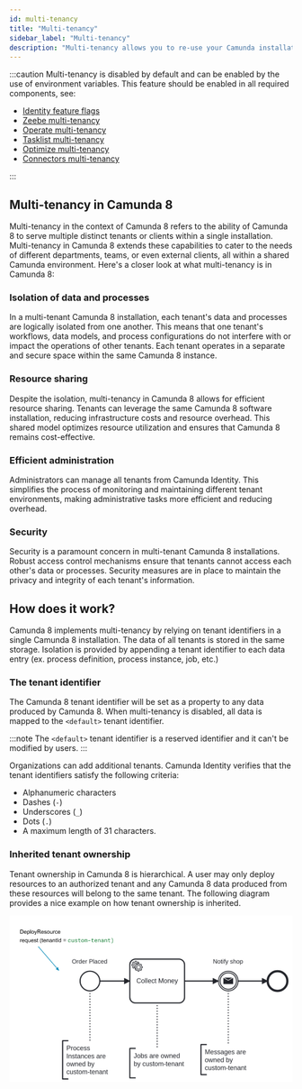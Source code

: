 ```yaml
---
id: multi-tenancy
title: "Multi-tenancy"
sidebar_label: "Multi-tenancy"
description: "Multi-tenancy allows you to re-use your Camunda installation."
---
```


:::caution
Multi-tenancy is disabled by default and can be enabled by the use of environment variables. This feature should be
enabled in all required components, see:

- [Identity feature flags](../../../self-managed/identity/deployment/configuration-variables/#feature-flags)
- [Zeebe multi-tenancy](../../../self-managed/zeebe-deployment/configuration/gateway-config/#zeebegatewaymultitenancy)
- [Operate multi-tenancy](../../../self-managed/operate-deployment/operate-configuration/#multi-tenancy)
- [Tasklist multi-tenancy](../../../self-managed/tasklist-deployment/tasklist-configuration/#multi-tenancy)
- [Optimize multi-tenancy]($optimize$/self-managed/optimize-deployment/configuration/multi-tenancy/)
- [Connectors multi-tenancy](../../../self-managed/connectors-deployment/connectors-configuration/#multi-tenancy)

:::

## Multi-tenancy in Camunda 8

Multi-tenancy in the context of Camunda 8 refers to the ability of Camunda 8 to serve multiple distinct tenants or
clients within a single installation. Multi-tenancy in Camunda 8 extends these capabilities to cater to the needs of
different departments, teams, or even external clients, all within a shared Camunda environment. Here's a closer look
at what multi-tenancy is in Camunda 8:

### Isolation of data and processes

In a multi-tenant Camunda 8 installation, each tenant's data and processes are logically isolated from one another.
This means that one tenant's workflows, data models, and process configurations do not interfere with or impact the
operations of other tenants. Each tenant operates in a separate and secure space within the same Camunda 8 instance.

### Resource sharing

Despite the isolation, multi-tenancy in Camunda 8 allows for efficient resource sharing. Tenants can leverage the same
Camunda 8 software installation, reducing infrastructure costs and resource overhead. This shared model optimizes
resource utilization and ensures that Camunda 8 remains cost-effective.

### Efficient administration

Administrators can manage all tenants from Camunda Identity. This simplifies the process of monitoring and maintaining
different tenant environments, making administrative tasks more efficient and reducing overhead.

### Security

Security is a paramount concern in multi-tenant Camunda 8 installations. Robust access control mechanisms ensure that
tenants cannot access each other's data or processes. Security measures are in place to maintain the privacy and
integrity of each tenant's information.

## How does it work?

Camunda 8 implements multi-tenancy by relying on tenant identifiers in a single Camunda 8 installation. The data of
all tenants is stored in the same storage. Isolation is provided by appending a tenant identifier to each data
entry (ex. process definition, process instance, job, etc.)

### The tenant identifier

The Camunda 8 tenant identifier will be set as a property to any data produced by Camunda 8. When multi-tenancy is
disabled, all data is mapped to the `<default>` tenant identifier.

:::note
The `<default>` tenant identifier is a reserved identifier and it can't be modified by users.
:::

Organizations can add additional tenants. Camunda Identity verifies that the tenant identifiers satisfy the following
criteria:

- Alphanumeric characters
- Dashes (`-`)
- Underscores (`_`)
- Dots (`.`)
- A maximum length of 31 characters.

### Inherited tenant ownership

Tenant ownership in Camunda 8 is hierarchical. A user may only deploy resources to an authorized tenant and any
Camunda 8 data produced from these resources will belong to the same tenant. The following diagram provides a nice
example on how tenant ownership is inherited.

![Tenant ownership inheritance diagram](img/multi-tenancy.png)
